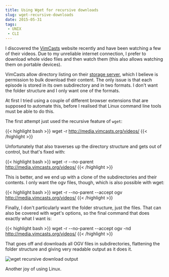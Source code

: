 ```yaml
---
title: Using Wget for recursive downloads
slug: wget-recursive-downloads
date: 2015-05-31
tags:
 - UNIX
 - CLI
---
```


I discovered the [VimCasts](http://vimcasts.org/) website recently and have been
watching a few of their videos. Due to my unreliable internet connection, I
prefer to download whole video files and then watch them (this also allows
watching them on portable devices).

VimCasts allow directory listing on their [storage
server](http://media.vimcasts.org/videos/), which I believe is permission to
bulk download their content. The only issue is that each episode is stored in
its own subdirectory and in two formats. I don't want the folder structure and I
only want one of the formats.

At first I tried using a couple of different browser extensions that are
supposed to automate this, before I realised that Linux command line tools must
be able to do this.

The first attempt just used the recursive feature of `wget`:

{{< highlight bash >}}
wget -r http://media.vimcasts.org/videos/
{{< /highlight >}}

Unfortunately that also traverses up the directory structure and gets out of
control, but that's fixed with:

{{< highlight bash >}}
wget -r --no-parent http://media.vimcasts.org/videos/
{{< /highlight >}}

This is better, and we end up with a clone of the subdirectories and their
contents. I only want the ogv files, though, which is also possible with wget:

{{< highlight bash >}}
wget -r --no-parent --accept ogv http://media.vimcasts.org/videos/
{{< /highlight >}}

Finally, I don't particularly want the folder structure, just the files. That
can also be covered with wget's options, so the final command that does exactly
what I want is:

{{< highlight bash >}}
wget -r --no-parent --accept ogv -nd http://media.vimcasts.org/videos/
{{< /highlight >}}

That goes off and downloads all OGV files in subdirectories, flattening the
folder structure and giving very readable output as it does it.

![wget recursive download output](/img/2015/05/wget-recursive-download-output.png)

Another joy of using Linux.

